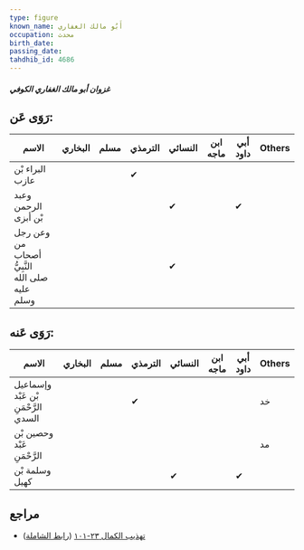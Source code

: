 ```yaml
---
type: figure
known_name: أَبُو مالك الغفاري
occupation: محدث
birth_date:
passing_date:
tahdhib_id: 4686
---
```

##### غزوان أبو مالك الغفاري الكوفي

## رَوَى عَن:
| الاسم                                          | البخاري | مسلم | الترمذي | النسائي | ابن ماجه | أبي داود | Others |
| ---------------------------------------------- | ------- | ---- | ------- | ------- | -------- | -------- | ------ |
| البراء بْن عازب                                |         |      | ✔       |         |          |          |        |
| وعبد الرحمن بْن أبزى                           |         |      |         | ✔       |          | ✔        |        |
| وعن رجل من أصحاب النَّبِيُّ صلى الله عليه وسلم |         |      |         | ✔       |          |          |        |
## رَوَى عَنه:
| الاسم                                | البخاري | مسلم | الترمذي | النسائي | ابن ماجه | أبي داود | Others |
| ------------------------------------ | ------- | ---- | ------- | ------- | -------- | -------- | ------ |
| وإسماعيل بْن عَبْد الرَّحْمَنِ السدي |         |      | ✔       |         |          |          | خد     |
| وحصين بْن عَبْد الرَّحْمَنِ          |         |      |         |         |          |          | مد     |
| وسلمة بْن كهيل                       |         |      |         | ✔       |          | ✔        |        |
## مراجع
- [تهذيب الكمال ٢٣-١٠١](obsidian://open?vault=Tahdhib-al-Kamal&file=Figures/٤٦٨٦-غزوان%20أبو%20مالك%20الغفاري%20الكوفي) ([رابط الشاملة](https://shamela.ws/book/3722/11988))